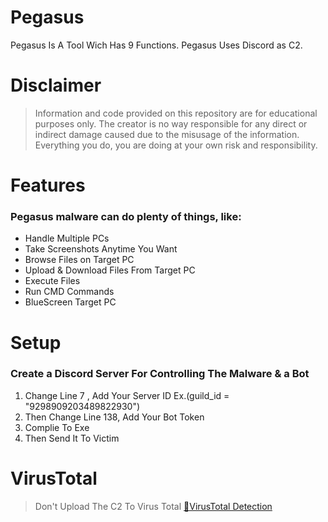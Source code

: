 # Pegasus
Pegasus Is A Tool Wich Has 9 Functions. Pegasus Uses Discord as C2.


# Disclaimer
> Information and code provided on this repository are for educational purposes only. The creator is no way responsible for any direct or indirect damage caused due to the misusage of the information. Everything you do, you are doing at your own risk and responsibility.


# Features
### Pegasus malware can do plenty of things, like:
- Handle Multiple PCs
- Take Screenshots Anytime You Want
- Browse Files on Target PC
- Upload & Download Files From Target PC
- Execute Files
- Run CMD Commands
- BlueScreen Target PC

# Setup

### Create a Discord Server For Controlling The Malware & a Bot

1. Change Line 7 , Add Your Server ID Ex.(guild_id = "9298909203489822930")
2. Then Change Line 138, Add Your Bot Token
3. Complie To Exe
4. Then Send It To Victim

# VirusTotal

> Don't Upload The C2 To Virus Total
<a href="https://www.virustotal.com/gui/file/68afaf09fa5c04ad2b30306c027efb355e0aa801e3b4f9d0699c4e13e20619c7/detection">📌VirusTotal Detection</a>
